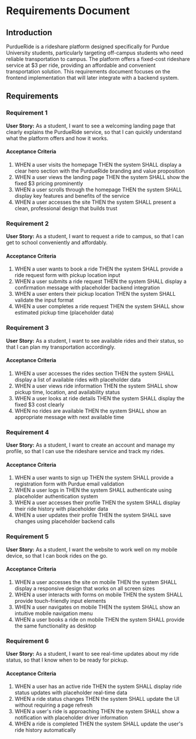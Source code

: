 # Requirements Document

## Introduction

PurdueRide is a rideshare platform designed specifically for Purdue University students, particularly targeting off-campus students who need reliable transportation to campus. The platform offers a fixed-cost rideshare service at $3 per ride, providing an affordable and convenient transportation solution. This requirements document focuses on the frontend implementation that will later integrate with a backend system.

## Requirements

### Requirement 1

**User Story:** As a student, I want to see a welcoming landing page that clearly explains the PurdueRide service, so that I can quickly understand what the platform offers and how it works.

#### Acceptance Criteria

1. WHEN a user visits the homepage THEN the system SHALL display a clear hero section with the PurdueRide branding and value proposition
2. WHEN a user views the landing page THEN the system SHALL show the fixed $3 pricing prominently
3. WHEN a user scrolls through the homepage THEN the system SHALL display key features and benefits of the service
4. WHEN a user accesses the site THEN the system SHALL present a clean, professional design that builds trust

### Requirement 2

**User Story:** As a student, I want to request a ride to campus, so that I can get to school conveniently and affordably.

#### Acceptance Criteria

1. WHEN a user wants to book a ride THEN the system SHALL provide a ride request form with pickup location input
2. WHEN a user submits a ride request THEN the system SHALL display a confirmation message with placeholder backend integration
3. WHEN a user enters their pickup location THEN the system SHALL validate the input format
4. WHEN a user completes a ride request THEN the system SHALL show estimated pickup time (placeholder data)

### Requirement 3

**User Story:** As a student, I want to see available rides and their status, so that I can plan my transportation accordingly.

#### Acceptance Criteria

1. WHEN a user accesses the rides section THEN the system SHALL display a list of available rides with placeholder data
2. WHEN a user views ride information THEN the system SHALL show pickup time, location, and availability status
3. WHEN a user looks at ride details THEN the system SHALL display the fixed $3 cost clearly
4. WHEN no rides are available THEN the system SHALL show an appropriate message with next available time

### Requirement 4

**User Story:** As a student, I want to create an account and manage my profile, so that I can use the rideshare service and track my rides.

#### Acceptance Criteria

1. WHEN a user wants to sign up THEN the system SHALL provide a registration form with Purdue email validation
2. WHEN a user logs in THEN the system SHALL authenticate using placeholder authentication system
3. WHEN a user accesses their profile THEN the system SHALL display their ride history with placeholder data
4. WHEN a user updates their profile THEN the system SHALL save changes using placeholder backend calls

### Requirement 5

**User Story:** As a student, I want the website to work well on my mobile device, so that I can book rides on the go.

#### Acceptance Criteria

1. WHEN a user accesses the site on mobile THEN the system SHALL display a responsive design that works on all screen sizes
2. WHEN a user interacts with forms on mobile THEN the system SHALL provide touch-friendly input elements
3. WHEN a user navigates on mobile THEN the system SHALL show an intuitive mobile navigation menu
4. WHEN a user books a ride on mobile THEN the system SHALL provide the same functionality as desktop

### Requirement 6

**User Story:** As a student, I want to see real-time updates about my ride status, so that I know when to be ready for pickup.

#### Acceptance Criteria

1. WHEN a user has an active ride THEN the system SHALL display ride status updates with placeholder real-time data
2. WHEN a ride status changes THEN the system SHALL update the UI without requiring a page refresh
3. WHEN a user's ride is approaching THEN the system SHALL show a notification with placeholder driver information
4. WHEN a ride is completed THEN the system SHALL update the user's ride history automatically
